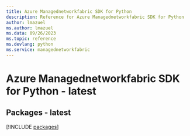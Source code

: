 ```yaml
---
title: Azure Managednetworkfabric SDK for Python
description: Reference for Azure Managednetworkfabric SDK for Python
author: lmazuel
ms.author: lmazuel
ms.data: 09/26/2023
ms.topic: reference
ms.devlang: python
ms.service: managednetworkfabric
---
```

# Azure Managednetworkfabric SDK for Python - latest
## Packages - latest
[!INCLUDE [packages](managednetworkfabric-index.md)]